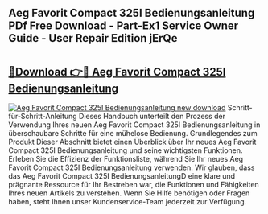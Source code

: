 ## Aeg Favorit Compact 325I Bedienungsanleitung PDf Free Download - Part-Ex1 Service Owner Guide - User Repair Edition jErQe

# <h2><a href="http://df558tx.blite.top/?on=Aeg+Favorit+Compact+325I+Bedienungsanleitung">🔗Download 👉🔴 Aeg Favorit Compact 325I Bedienungsanleitung</a></h2>

[![Aeg Favorit Compact 325I Bedienungsanleitung new download](https://i.imgur.com/lujVjoI.png)](http://df558tx.blite.top/?on=Aeg+Favorit+Compact+325I+Bedienungsanleitung)
Schritt-für-Schritt-Anleitung Dieses Handbuch unterteilt den Prozess der Verwendung Ihres neuen Aeg Favorit Compact 325I Bedienungsanleitung in überschaubare Schritte für eine mühelose Bedienung. Grundlegendes zum Produkt Dieser Abschnitt bietet einen Überblick über Ihr neues Aeg Favorit Compact 325I Bedienungsanleitung und seine wichtigsten Funktionen. Erleben Sie die Effizienz der Funktionsliste, während Sie Ihr neues Aeg Favorit Compact 325I Bedienungsanleitung verwenden. Wir glauben, dass das Aeg Favorit Compact 325I BedienungsanleitungD eine klare und prägnante Ressource für Ihr Bestreben war, die Funktionen und Fähigkeiten Ihres neuen Artikels zu verstehen. Wenn Sie Hilfe benötigen oder Fragen haben, steht Ihnen unser Kundenservice-Team jederzeit zur Verfügung.

